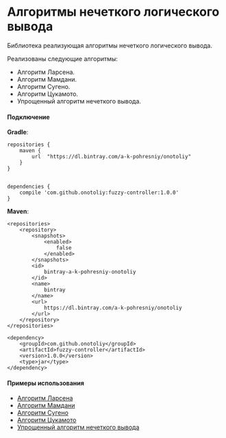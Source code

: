 # Алгоритмы нечеткого логического вывода

Библиотека реализующая алгоритмы нечеткого логического вывода.

Реализованы следующие алгоритмы:
+ Алгоритм Ларсена.
+ Алгоритм Мамдани.
+ Алгоритм Сугено.
+ Алгоритм Цукамото.
+ Упрощенный алгоритм нечеткого вывода.

#### Подключение

**Gradle**:
```
repositories {
    maven {
        url  "https://dl.bintray.com/a-k-pohresniy/onotoliy"
    }
}


dependencies {
    compile 'com.github.onotoliy:fuzzy-controller:1.0.0'
}
```

**Maven**:
```
<repositories>
    <repository>
        <snapshots>
            <enabled>
                false
            </enabled>
        </snapshots>
        <id>
            bintray-a-k-pohresniy-onotoliy
        </id>
        <name>
            bintray
        </name>
        <url>
            https://dl.bintray.com/a-k-pohresniy/onotoliy
        </url>
    </repository>
</repositories>

<dependency>
    <groupId>com.github.onotoliy</groupId>
    <artifactId>fuzzy-controller</artifactId>
    <version>1.0.0</version>
    <type>jar</type>
</dependency>
```

#### Примеры использования
+ [Алгоритм Ларсена](https://github.com/onotoliy/fuzzy-controller/blob/master/src/test/java/com/github/onotoliy/fuzzycontroller/algorithms/LarsenBuilderTest.java)
+ [Алгоритм Мамдани](https://github.com/onotoliy/fuzzy-controller/blob/master/src/test/java/com/github/onotoliy/fuzzycontroller/algorithms/MamdaniBuilderTest.java)
+ [Алгоритм Сугено](https://github.com/onotoliy/fuzzy-controller/blob/master/src/test/java/com/github/onotoliy/fuzzycontroller/algorithms/SugenoBuilderTest.java)
+ [Алгоритм Цукамото](https://github.com/onotoliy/fuzzy-controller/blob/master/src/test/java/com/github/onotoliy/fuzzycontroller/algorithms/TsukamotoBuilderTest.java)
+ [Упрощенный алгоритм нечеткого вывода](https://github.com/onotoliy/fuzzy-controller/blob/master/src/test/java/com/github/onotoliy/fuzzycontroller/algorithms/SimplifiedAlgorithmBuilderTest.java)
